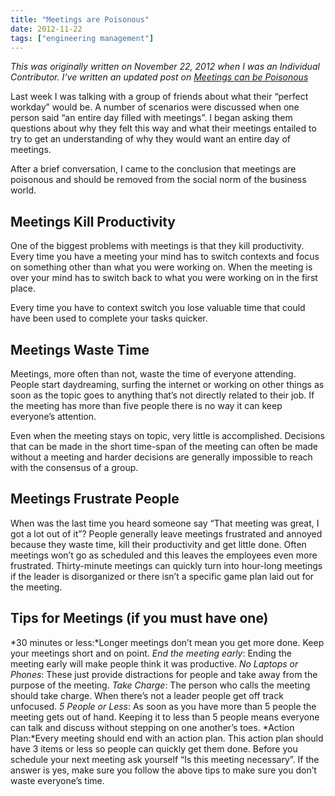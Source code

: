 ```yaml
---
title: "Meetings are Poisonous"
date: 2012-11-22
tags: ["engineering management"]
---
```


_This was originally written on November 22, 2012 when I was an Individual Contributor. I’ve written an updated post on [Meetings can be Poisonous](/posts/meetings-can-be-poisonous/)_

Last week I was talking with a group of friends about what their “perfect workday” would be. A number of scenarios were discussed when one person said “an entire day filled with meetings”. I began asking them questions about why they felt this way and what their meetings entailed to try to get an understanding of why they would want an entire day of meetings.

After a brief conversation, I came to the conclusion that meetings are poisonous and should be removed from the social norm of the business world.

## Meetings Kill Productivity

One of the biggest problems with meetings is that they kill productivity. Every time you have a meeting your mind has to switch contexts and focus on something other than what you were working on. When the meeting is over your mind has to switch back to what you were working on in the first place.

Every time you have to context switch you lose valuable time that could have been used to complete your tasks quicker.

## Meetings Waste Time

Meetings, more often than not, waste the time of everyone attending. People start daydreaming, surfing the internet or working on other things as soon as the topic goes to anything that’s not directly related to their job. If the meeting has more than five people there is no way it can keep everyone’s attention.

Even when the meeting stays on topic, very little is accomplished. Decisions that can be made in the short time-span of the meeting can often be made without a meeting and harder decisions are generally impossible to reach with the consensus of a group.

## Meetings Frustrate People

When was the last time you heard someone say “That meeting was great, I got a lot out of it”? People generally leave meetings frustrated and annoyed because they waste time, kill their productivity and get little done. Often meetings won’t go as scheduled and this leaves the employees even more frustrated. Thirty-minute meetings can quickly turn into hour-long meetings if the leader is disorganized or there isn’t a specific game plan laid out for the meeting.

## Tips for Meetings (if you must have one)

*30 minutes or less:*Longer meetings don’t mean you get more done. Keep your meetings short and on point.
_End the meeting early_: Ending the meeting early will make people think it was productive.
_No Laptops or Phones_: These just provide distractions for people and take away from the purpose of the meeting.
_Take Charge_: The person who calls the meeting should take charge. When there’s not a leader people get off track unfocused.
_5 People or Less_: As soon as you have more than 5 people the meeting gets out of hand. Keeping it to less than 5 people means everyone can talk and discuss without stepping on one another’s toes.
*Action Plan:*Every meeting should end with an action plan. This action plan should have 3 items or less so people can quickly get them done.
Before you schedule your next meeting ask yourself “Is this meeting necessary”. If the answer is yes, make sure you follow the above tips to make sure you don’t waste everyone’s time.
